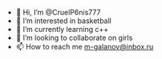 - 👋 Hi, I’m @CruelP6nis777
- 👀 I’m interested in basketball
- 🌱 I’m currently learning c++
- 💞️ I’m looking to collaborate on girls
- 📫 How to reach me m-galanov@inbox.ru

<!---
CruelP6nis777/CruelP6nis777 is a ✨ special ✨ repository because its `README.md` (this file) appears on your GitHub profile.
You can click the Preview link to take a look at your changes.
--->
